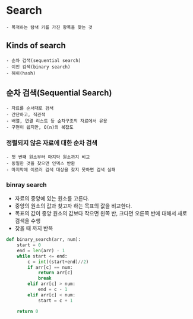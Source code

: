 # Search

    - 목적하는 탐색 키를 가진 항목을 찾는 것

## Kinds of search

    - 순차 검색(sequential search)
    - 이진 검색(binary search)
    - 해쉬(hash)

## 순차 검색(Sequential Search)

    - 자료를 순서대로 검색
    - 간단하고, 직관적
    - 배열, 연결 리스트 등 순차구조의 자료에서 유용
    - 구현이 쉽지만, O(n)의 복잡도

### 정렬되지 않은 자료에 대한 순차 검색

    - 첫 번째 원소부터 마지막 원소까지 비교
    - 동일한 것을 찾으면 인덱스 반환
    - 마지막에 이르러 검색 대상을 찾지 못하면 검색 실패

### binray search

- 자료의 중앙에 있는 원소를 고른다.
- 중앙의 원소의 값과 찾고자 하는 목표의 값을 비교한다.
- 목표의 값이 중앙 원소의 값보다 작으면 왼쪽 반, 크다면 오른쪽 반에 대해서 새로 검색을 수행
- 찾을 때 까지 반복 

```python
def binary_search(arr, num):
    start = 0
    end = len(arr) - 1
    while start <= end:
        c = int((start+end)//2)
        if arr[c] == num:
            return arr[c]
            break
        elif arr[c] > num:
            end = c - 1
        elif arr[c] < num:
            start = c + 1

    return 0
```
